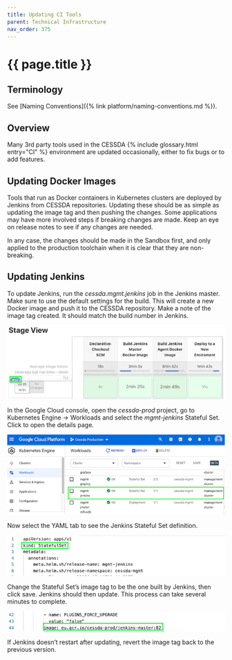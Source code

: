 ```yaml
---
title: Updating CI Tools
parent: Technical Infrastructure
nav_order: 375
---
```


# {{ page.title }}

## Terminology

See [Naming Conventions]({% link platform/naming-conventions.md %}).

## Overview

Many 3rd party tools used in the CESSDA {% include glossary.html entry="CI" %} environment are updated occasionally, either to fix bugs or to add features.

## Updating Docker Images

Tools that run as Docker containers in Kubernetes clusters are deployed by Jenkins from CESSDA repositories.
Updating these should be as simple as updating the image tag and then pushing the changes.
Some applications may have more involved steps if breaking changes are made. Keep an eye on release notes to see if any changes are needed.

In any case, the changes should be made in the Sandbox first, and only applied to the production toolchain when it is clear that they are non-breaking.

## Updating Jenkins

To update Jenkins, run the *cessda.mgmt.jenkins* job in the Jenkins master.
Make sure to use the default settings for the build.
This will create a new Docker image and push it to the CESSDA repository.
Make a note of the image tag created. It should match the build number in Jenkins.

![Jenkins build](../assets/jenkins-build-82.png)

In the Google Cloud console, open the *cessda-prod* project, go to Kubernetes Engine -> Workloads
and select the *mgmt-jenkins* Stateful Set. Click to open the details page.

![Jenkins Workload](../assets/gcp-jenkins-workload.png)

Now select the YAML tab to see the Jenkins Stateful Set definition.

![Jenkins YAML file header](../assets/jenkins-yaml-details.png)

Change the Stateful Set’s image tag to be the one built by Jenkins, then click save.
Jenkins should then update. This process can take several minutes to complete.

![Jenkins YAML file image version](../assets/jenkins-yaml-details-build-82.png)

If Jenkins doesn’t restart after updating, revert the image tag back to the previous version.
